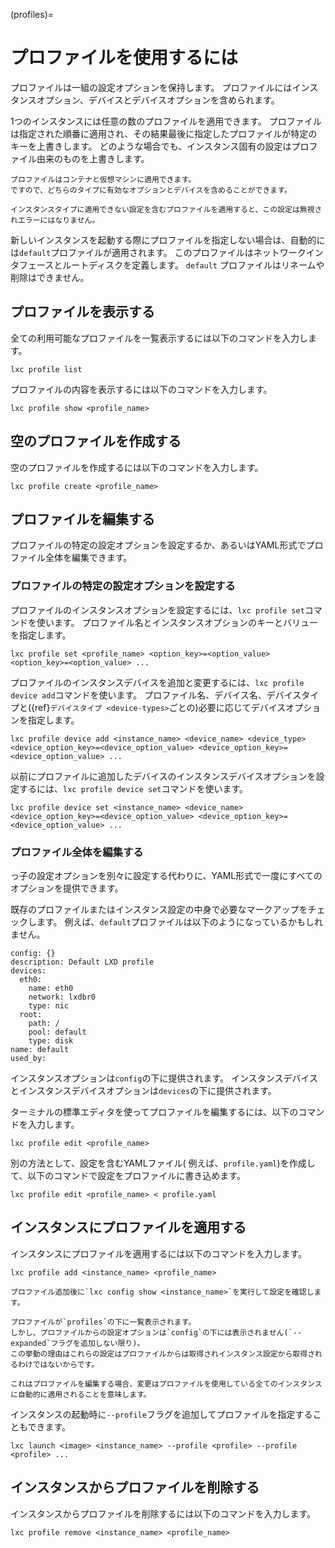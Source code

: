 (profiles)=
# プロファイルを使用するには

プロファイルは一組の設定オプションを保持します。
プロファイルにはインスタンスオプション、デバイスとデバイスオプションを含められます。

1つのインスタンスには任意の数のプロファイルを適用できます。
プロファイルは指定された順番に適用され、その結果最後に指定したプロファイルが特定のキーを上書きします。
どのような場合でも、インスタンス固有の設定はプロファイル由来のものを上書きします。

```{note}
プロファイルはコンテナと仮想マシンに適用できます。
ですので、どちらのタイプに有効なオプションとデバイスを含めることができます。

インスタンスタイプに適用できない設定を含むプロファイルを適用すると、この設定は無視されエラーにはなりません。
```

新しいインスタンスを起動する際にプロファイルを指定しない場合は、自動的には`default`プロファイルが適用されます。
このプロファイルはネットワークインタフェースとルートディスクを定義します。
`default` プロファイルはリネームや削除はできません。

## プロファイルを表示する

全ての利用可能なプロファイルを一覧表示するには以下のコマンドを入力します。

    lxc profile list

プロファイルの内容を表示するには以下のコマンドを入力します。

    lxc profile show <profile_name>

## 空のプロファイルを作成する

空のプロファイルを作成するには以下のコマンドを入力します。

    lxc profile create <profile_name>

## プロファイルを編集する

プロファイルの特定の設定オプションを設定するか、あるいはYAML形式でプロファイル全体を編集できます。

### プロファイルの特定の設定オプションを設定する

プロファイルのインスタンスオプションを設定するには、`lxc profile set`コマンドを使います。
プロファイル名とインスタンスオプションのキーとバリューを指定します。

    lxc profile set <profile_name> <option_key>=<option_value> <option_key>=<option_value> ...

プロファイルのインスタンスデバイスを追加と変更するには、`lxc profile device add`コマンドを使います。
プロファイル名、デバイス名、デバイスタイプと({ref}`デバイスタイプ <device-types>`ごとの)必要に応じてデバイスオプションを指定します。

    lxc profile device add <instance_name> <device_name> <device_type> <device_option_key>=<device_option_value> <device_option_key>=<device_option_value> ...

以前にプロファイルに追加したデバイスのインスタンスデバイスオプションを設定するには、`lxc profile device set`コマンドを使います。

    lxc profile device set <instance_name> <device_name> <device_option_key>=<device_option_value> <device_option_key>=<device_option_value> ...

### プロファイル全体を編集する

っ子の設定オプションを別々に設定する代わりに、YAML形式で一度にすべてのオプションを提供できます。

既存のプロファイルまたはインスタンス設定の中身で必要なマークアップをチェックします。
例えば、`default`プロファイルは以下のようになっているかもしれません。

    config: {}
    description: Default LXD profile
    devices:
      eth0:
        name: eth0
        network: lxdbr0
        type: nic
      root:
        path: /
        pool: default
        type: disk
    name: default
    used_by:

インスタンスオプションは`config`の下に提供されます。
インスタンスデバイスとインスタンスデバイスオプションは`devices`の下に提供されます。

ターミナルの標準エディタを使ってプロファイルを編集するには、以下のコマンドを入力します。

    lxc profile edit <profile_name>

別の方法として、設定を含むYAMLファイル( 例えば、`profile.yaml`)を作成して、以下のコマンドで設定をプロファイルに書き込めます。

    lxc profile edit <profile_name> < profile.yaml

## インスタンスにプロファイルを適用する

インスタンスにプロファイルを適用するには以下のコマンドを入力します。

    lxc profile add <instance_name> <profile_name>

```{tip}
プロファイル追加後に`lxc config show <instance_name>`を実行して設定を確認します。

プロファイルが`profiles`の下に一覧表示されます。
しかし、プロファイルからの設定オプションは`config`の下には表示されません(`--expanded`フラグを追加しない限り)。
この挙動の理由はこれらの設定はプロファイルからは取得されインスタンス設定から取得されるわけではないからです。

これはプロファイルを編集する場合、変更はプロファイルを使用している全てのインスタンスに自動的に適用されることを意味します。
```

インスタンスの起動時に`--profile`フラグを追加してプロファイルを指定することもできます。

    lxc launch <image> <instance_name> --profile <profile> --profile <profile> ...

## インスタンスからプロファイルを削除する

インスタンスからプロファイルを削除するには以下のコマンドを入力します。

    lxc profile remove <instance_name> <profile_name>
